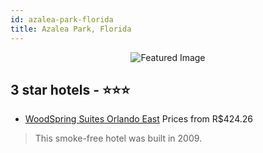 ```yaml
---
id: azalea-park-florida
title: Azalea Park, Florida
---
```


<center><img src="https://i.travelapi.com/hotels/3000000/2840000/2832200/2832178/b91a173e_z.jpg" alt="Featured Image" /></center>


##  3 star hotels - ⭐️⭐️⭐️

-    [WoodSpring Suites Orlando East](https://us.hurb.com/hotels/azalea-park/woodspring-suites-orlando-east-JNP-JP776764?cmp=18055) Prices from R$424.26
   > This smoke-free hotel was built in 2009.
